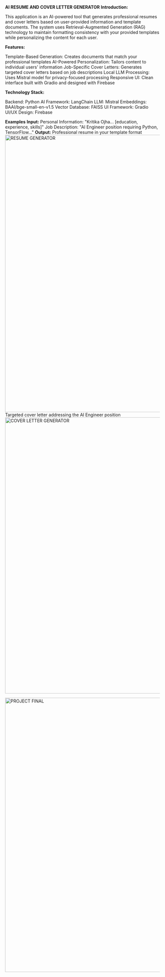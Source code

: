 **AI RESUME AND COVER LETTER GENERATOR**
**Introduction:**

This application is an AI-powered tool that generates professional resumes and cover letters based on user-provided information and template documents. The system uses Retrieval-Augmented Generation (RAG) technology to maintain formatting consistency with your provided templates while personalizing the content for each user.

**Features:**

 Template-Based Generation: Creates documents that match your professional templates
 AI-Powered Personalization: Tailors content to individual users' information
 Job-Specific Cover Letters: Generates targeted cover letters based on job descriptions
 Local LLM Processing: Uses Mistral model for privacy-focused processing
 Responsive UI: Clean interface built with Gradio and designed with Firebase

**Technology Stack:**

 Backend: Python
 AI Framework: LangChain
 LLM: Mistral
 Embeddings: BAAI/bge-small-en-v1.5
 Vector Database: FAISS
 UI Framework: Gradio
 UI/UX Design: Firebase

**Examples**
**Input:**
 Personal Information: "Kritika Ojha... [education, experience, skills]"
 Job Description: "AI Engineer position requiring Python, TensorFlow..."
**Output:**
 Professional resume in your template format
 <img width="1385" height="902" alt="RESUME GENERATOR" src="https://github.com/user-attachments/assets/e648df8d-81b1-4990-896e-8d9939e6cbc6" />
 Targeted cover letter addressing the AI Engineer position
 <img width="1172" height="898" alt="COVER LETTER GENERATOR" src="https://github.com/user-attachments/assets/f09d0440-62ef-4e1e-be1e-496b24c8e901" />


 <img width="1918" height="892" alt="PROJECT FINAL" src="https://github.com/user-attachments/assets/31ffad89-2129-4d3e-84ca-3e6e0f4d1116" />

